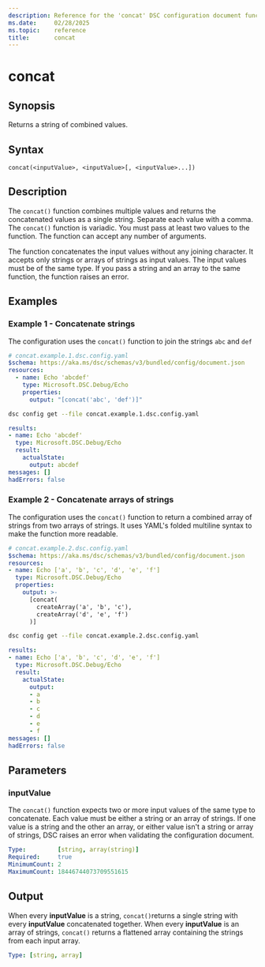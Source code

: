 ```yaml
---
description: Reference for the 'concat' DSC configuration document function
ms.date:     02/28/2025
ms.topic:    reference
title:       concat
---
```


# concat

## Synopsis

Returns a string of combined values.

## Syntax

```Syntax
concat(<inputValue>, <inputValue>[, <inputValue>...])
```

## Description

The `concat()` function combines multiple values and returns the concatenated values as a single
string. Separate each value with a comma. The `concat()` function is variadic. You must pass at
least two values to the function. The function can accept any number of arguments.

The function concatenates the input values without any joining character. It accepts only strings
or arrays of strings as input values. The input values must be of the same type. If you pass a
string and an array to the same function, the function raises an error.

## Examples

### Example 1 - Concatenate strings

The configuration uses the `concat()` function to join the strings `abc` and `def`

```yaml
# concat.example.1.dsc.config.yaml
$schema: https://aka.ms/dsc/schemas/v3/bundled/config/document.json
resources:
  - name: Echo 'abcdef'
    type: Microsoft.DSC.Debug/Echo
    properties:
      output: "[concat('abc', 'def')]"
```

```bash
dsc config get --file concat.example.1.dsc.config.yaml
```

```yaml
results:
- name: Echo 'abcdef'
  type: Microsoft.DSC.Debug/Echo
  result:
    actualState:
      output: abcdef
messages: []
hadErrors: false
```

### Example 2 - Concatenate arrays of strings

The configuration uses the `concat()` function to return a combined array of strings from two arrays of strings. It uses YAML's folded multiline syntax to make the function more readable.

```yaml
# concat.example.2.dsc.config.yaml
$schema: https://aka.ms/dsc/schemas/v3/bundled/config/document.json
resources:
- name: Echo ['a', 'b', 'c', 'd', 'e', 'f']
  type: Microsoft.DSC.Debug/Echo
  properties:
    output: >-
      [concat(
        createArray('a', 'b', 'c'),
        createArray('d', 'e', 'f')
      )]
```

```bash
dsc config get --file concat.example.2.dsc.config.yaml
```

```yaml
results:
- name: Echo ['a', 'b', 'c', 'd', 'e', 'f']
  type: Microsoft.DSC.Debug/Echo
  result:
    actualState:
      output:
      - a
      - b
      - c
      - d
      - e
      - f
messages: []
hadErrors: false
```

## Parameters

### inputValue

The `concat()` function expects two or more input values of the same type to concatenate. Each
value must be either a string or an array of strings. If one value is a string and the other an
array, or either value isn't a string or array of strings, DSC raises an error when validating the
configuration document.

```yaml
Type:         [string, array(string)]
Required:     true
MinimumCount: 2
MaximumCount: 18446744073709551615
```

## Output

When every **inputValue** is a string, `concat()`returns a single string with every **inputValue**
concatenated together. When every **inputValue** is an array of strings, `concat()` returns a
flattened array containing the strings from each input array.

```yaml
Type: [string, array]
```

<!-- Link reference definitions -->
